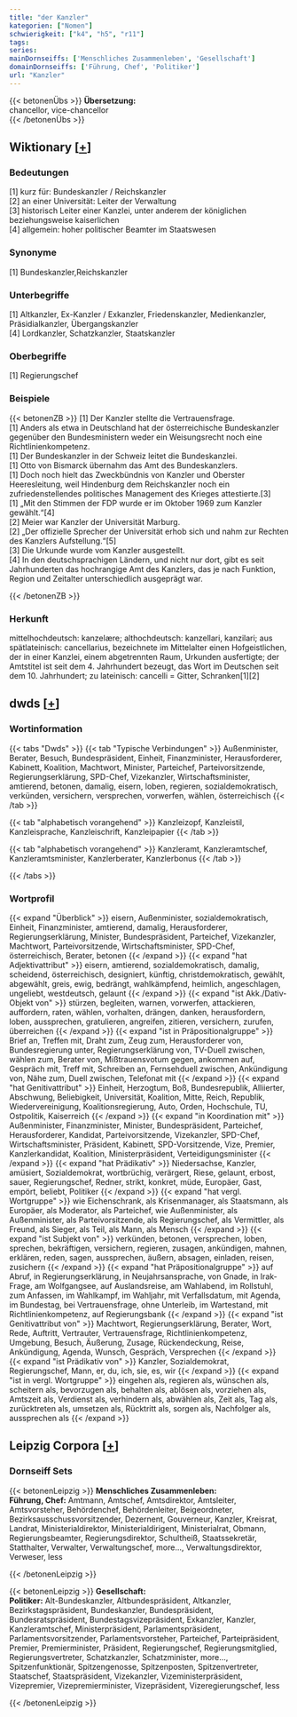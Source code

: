 ```yaml
---
title: "der Kanzler"
kategorien: ["Nomen"]
schwierigkeit: ["k4", "h5", "r11"]
tags:
series:
mainDornseiffs: ['Menschliches Zusammenleben', 'Gesellschaft']
domainDornseiffs: ['Führung, Chef', 'Politiker']
url: "Kanzler"
---
```


{{< betonenÜbs >}}
**Übersetzung:**  
chancellor, vice-chancellor  
{{< /betonenÜbs >}}

## Wiktionary [[+](https://de.wiktionary.org/wiki/Kanzler)]

### Bedeutungen
[1] kurz für: Bundeskanzler / Reichskanzler  
[2] an einer Universität: Leiter der Verwaltung  
[3] historisch Leiter einer Kanzlei, unter anderem der königlichen beziehungsweise kaiserlichen  
[4] allgemein: hoher politischer Beamter im Staatswesen  

### Synonyme
[1] Bundeskanzler,Reichskanzler  

### Unterbegriffe
[1] Altkanzler, Ex-Kanzler / Exkanzler, Friedenskanzler, Medienkanzler, Präsidialkanzler, Übergangskanzler  
[4] Lordkanzler, Schatzkanzler, Staatskanzler  

### Oberbegriffe
[1] Regierungschef  

### Beispiele
{{< betonenZB >}}
[1] Der Kanzler stellte die Vertrauensfrage.  
[1] Anders als etwa in Deutschland hat der österreichische Bundeskanzler gegenüber den Bundesministern weder ein Weisungsrecht noch eine Richtlinienkompetenz.  
[1] Der Bundeskanzler in der Schweiz leitet die Bundeskanzlei.  
[1] Otto von Bismarck übernahm das Amt des Bundeskanzlers.  
[1] Doch noch hielt das Zweckbündnis von Kanzler und Oberster Heeresleitung, weil Hindenburg dem Reichskanzler noch ein zufriedenstellendes politisches Management des Krieges attestierte.[3]  
[1] „Mit den Stimmen der FDP wurde er im Oktober 1969 zum Kanzler gewählt.“[4]  
[2] Meier war Kanzler der Universität Marburg.  
[2] „Der offizielle Sprecher der Universität erhob sich und nahm zur Rechten des Kanzlers Aufstellung.“[5]  
[3] Die Urkunde wurde vom Kanzler ausgestellt.  
[4] In den deutschsprachigen Ländern, und nicht nur dort, gibt es seit Jahrhunderten das hochrangige Amt des Kanzlers, das je nach Funktion, Region und Zeitalter unterschiedlich ausgeprägt war.  

{{< /betonenZB >}}
### Herkunft
mittelhochdeutsch: kanzelære; althochdeutsch: kanzellari, kanzilari; aus spätlateinisch: cancellarius, bezeichnete im Mittelalter einen Hofgeistlichen, der in einer Kanzlei, einem abgetrennten Raum, Urkunden ausfertigte; der Amtstitel ist seit dem 4. Jahrhundert bezeugt, das Wort im Deutschen seit dem 10. Jahrhundert; zu lateinisch: cancelli = Gitter, Schranken[1][2]  



## dwds [[+](https://www.dwds.de/wb/Kanzler)]

### Wortinformation
{{< tabs "Dwds" >}}
{{< tab "Typische Verbindungen" >}}
Außenminister, Berater, Besuch, Bundespräsident, Einheit, Finanzminister, Herausforderer, Kabinett, Koalition, Machtwort, Minister, Parteichef, Parteivorsitzende, Regierungserklärung, SPD-Chef, Vizekanzler, Wirtschaftsminister, amtierend, betonen, damalig, eisern, loben, regieren, sozialdemokratisch, verkünden, versichern, versprechen, vorwerfen, wählen, österreichisch
{{< /tab >}}

{{< tab "alphabetisch vorangehend" >}}
Kanzleizopf, Kanzleistil, Kanzleisprache, Kanzleischrift, Kanzleipapier
{{< /tab >}}

{{< tab "alphabetisch vorangehend" >}}
Kanzleramt, Kanzleramtschef, Kanzleramtsminister, Kanzlerberater, Kanzlerbonus
{{< /tab >}}

{{< /tabs >}}

### Wortprofil
{{< expand "Überblick" >}} eisern, Außenminister, sozialdemokratisch, Einheit, Finanzminister, amtierend, damalig, Herausforderer, Regierungserklärung, Minister, Bundespräsident, Parteichef, Vizekanzler, Machtwort, Parteivorsitzende, Wirtschaftsminister, SPD-Chef, österreichisch, Berater, betonen {{< /expand >}}
{{< expand "hat Adjektivattribut" >}} eisern, amtierend, sozialdemokratisch, damalig, scheidend, österreichisch, designiert, künftig, christdemokratisch, gewählt, abgewählt, greis, ewig, bedrängt, wahlkämpfend, heimlich, angeschlagen, ungeliebt, westdeutsch, gelaunt {{< /expand >}}
{{< expand "ist Akk./Dativ-Objekt von" >}} stürzen, begleiten, warnen, vorwerfen, attackieren, auffordern, raten, wählen, vorhalten, drängen, danken, herausfordern, loben, aussprechen, gratulieren, angreifen, zitieren, versichern, zurufen, überreichen {{< /expand >}}
{{< expand "ist in Präpositionalgruppe" >}} Brief an, Treffen mit, Draht zum, Zeug zum, Herausforderer von, Bundesregierung unter, Regierungserklärung von, TV-Duell zwischen, wählen zum, Berater von, Mißtrauensvotum gegen, ankommen auf, Gespräch mit, Treff mit, Schreiben an, Fernsehduell zwischen, Ankündigung von, Nähe zum, Duell zwischen, Telefonat mit {{< /expand >}}
{{< expand "hat Genitivattribut" >}} Einheit, Herzogtum, Boß, Bundesrepublik, Alliierter, Abschwung, Beliebigkeit, Universität, Koalition, Mitte, Reich, Republik, Wiedervereinigung, Koalitionsregierung, Auto, Orden, Hochschule, TU, Ostpolitik, Kaiserreich {{< /expand >}}
{{< expand "in Koordination mit" >}} Außenminister, Finanzminister, Minister, Bundespräsident, Parteichef, Herausforderer, Kandidat, Parteivorsitzende, Vizekanzler, SPD-Chef, Wirtschaftsminister, Präsident, Kabinett, SPD-Vorsitzende, Vize, Premier, Kanzlerkandidat, Koalition, Ministerpräsident, Verteidigungsminister {{< /expand >}}
{{< expand "hat Prädikativ" >}} Niedersachse, Kanzler, amüsiert, Sozialdemokrat, wortbrüchig, verärgert, Riese, gelaunt, erbost, sauer, Regierungschef, Redner, strikt, konkret, müde, Europäer, Gast, empört, beliebt, Politiker {{< /expand >}}
{{< expand "hat vergl. Wortgruppe" >}} wie Eichenschrank, als Krisenmanager, als Staatsmann, als Europäer, als Moderator, als Parteichef, wie Außenminister, als Außenminister, als Parteivorsitzende, als Regierungschef, als Vermittler, als Freund, als Sieger, als Teil, als Mann, als Mensch {{< /expand >}}
{{< expand "ist Subjekt von" >}} verkünden, betonen, versprechen, loben, sprechen, bekräftigen, versichern, regieren, zusagen, ankündigen, mahnen, erklären, reden, sagen, aussprechen, äußern, absagen, einladen, reisen, zusichern {{< /expand >}}
{{< expand "hat Präpositionalgruppe" >}} auf Abruf, in Regierungserklärung, in Neujahrsansprache, von Gnade, in Irak-Frage, am Wolfgangsee, auf Auslandsreise, am Wahlabend, im Rollstuhl, zum Anfassen, im Wahlkampf, im Wahljahr, mit Verfallsdatum, mit Agenda, im Bundestag, bei Vertrauensfrage, ohne Unterleib, im Wartestand, mit Richtlinienkompetenz, auf Regierungsbank {{< /expand >}}
{{< expand "ist Genitivattribut von" >}} Machtwort, Regierungserklärung, Berater, Wort, Rede, Auftritt, Vertrauter, Vertrauensfrage, Richtlinienkompetenz, Umgebung, Besuch, Äußerung, Zusage, Rückendeckung, Reise, Ankündigung, Agenda, Wunsch, Gespräch, Versprechen {{< /expand >}}
{{< expand "ist Prädikativ von" >}} Kanzler, Sozialdemokrat, Regierungschef, Mann, er, du, ich, sie, es, wir {{< /expand >}}
{{< expand "ist in vergl. Wortgruppe" >}} eingehen als, regieren als, wünschen als, scheitern als, bevorzugen als, behalten als, ablösen als, vorziehen als, Amtszeit als, Verdienst als, verhindern als, abwählen als, Zeit als, Tag als, zurücktreten als, umsetzen als, Rücktritt als, sorgen als, Nachfolger als, aussprechen als {{< /expand >}}

## Leipzig Corpora [[+](https://corpora.uni-leipzig.de/en/res?word=Kanzler&corpusId=deu_newscrawl-public_2018)]

### Dornseiff Sets
{{< betonenLeipzig >}}
**Menschliches Zusammenleben:**  
**Führung, Chef:** Amtmann, Amtschef, Amtsdirektor, Amtsleiter, Amtsvorsteher, Behördenchef, Behördenleiter, Beigeordneter, Bezirksausschussvorsitzender, Dezernent, Gouverneur, Kanzler, Kreisrat, Landrat, Ministerialdirektor, Ministerialdirigent, Ministerialrat, Obmann, Regierungsbeamter, Regierungsdirektor, Schultheiß, Staatssekretär, Statthalter, Verwalter, Verwaltungschef, more..., Verwaltungsdirektor, Verweser, less  

{{< /betonenLeipzig >}}


{{< betonenLeipzig >}}
**Gesellschaft:**  
**Politiker:** Alt-Bundeskanzler, Altbundespräsident, Altkanzler, Bezirkstagspräsident, Bundeskanzler, Bundespräsident, Bundesratspräsident, Bundestagsvizepräsident, Exkanzler, Kanzler, Kanzleramtschef, Ministerpräsident, Parlamentspräsident, Parlamentsvorsitzender, Parlamentsvorsteher, Parteichef, Parteipräsident, Premier, Premierminister, Präsident, Regierungschef, Regierungsmitglied, Regierungsvertreter, Schatzkanzler, Schatzminister, more..., Spitzenfunktionär, Spitzengenosse, Spitzenposten, Spitzenvertreter, Staatschef, Staatspräsident, Vizekanzler, Vizeministerpräsident, Vizepremier, Vizepremierminister, Vizepräsident, Vizeregierungschef, less  

{{< /betonenLeipzig >}}
